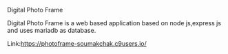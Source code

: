 Digital Photo Frame

Digital Photo Frame is  a web based application based on node js,express js and uses mariadb as database.

Link:https://photoframe-soumakchak.c9users.io/
